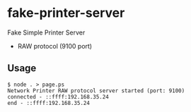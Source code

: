 # fake-printer-server
Fake Simple Printer Server
* RAW protocol (9100 port)

## Usage
```
$ node . > page.ps
Network Printer RAW protocol server started (port: 9100)
connected - ::ffff:192.168.35.24
end - ::ffff:192.168.35.24
```
